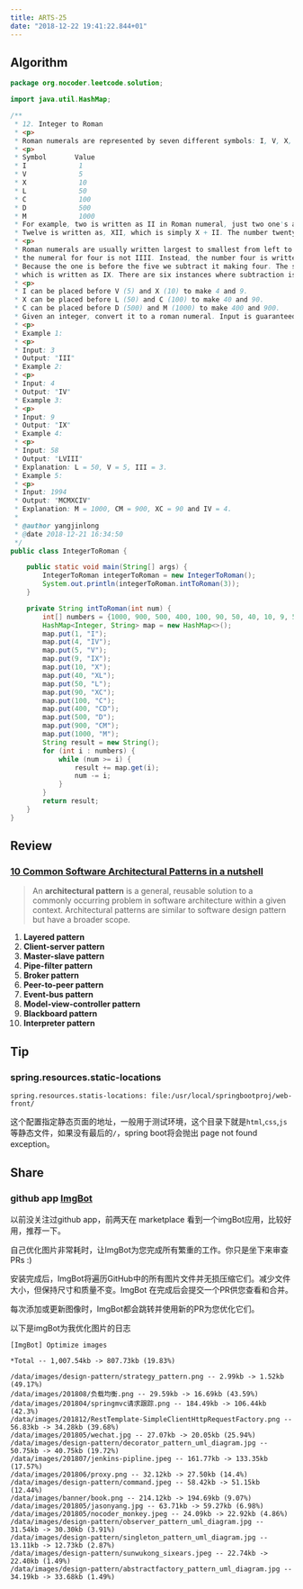 ```yaml
---
title: ARTS-25
date: "2018-12-22 19:41:22.844+01"
---
```


## Algorithm

```java
package org.nocoder.leetcode.solution;

import java.util.HashMap;

/**
 * 12. Integer to Roman
 * <p>
 * Roman numerals are represented by seven different symbols: I, V, X, L, C, D and M.
 * <p>
 * Symbol       Value
 * I             1
 * V             5
 * X             10
 * L             50
 * C             100
 * D             500
 * M             1000
 * For example, two is written as II in Roman numeral, just two one's added together.
 * Twelve is written as, XII, which is simply X + II. The number twenty seven is written as XXVII, which is XX + V + II.
 * <p>
 * Roman numerals are usually written largest to smallest from left to right. However,
 * the numeral for four is not IIII. Instead, the number four is written as IV.
 * Because the one is before the five we subtract it making four. The same principle applies to the number nine,
 * which is written as IX. There are six instances where subtraction is used:
 * <p>
 * I can be placed before V (5) and X (10) to make 4 and 9.
 * X can be placed before L (50) and C (100) to make 40 and 90.
 * C can be placed before D (500) and M (1000) to make 400 and 900.
 * Given an integer, convert it to a roman numeral. Input is guaranteed to be within the range from 1 to 3999.
 * <p>
 * Example 1:
 * <p>
 * Input: 3
 * Output: "III"
 * Example 2:
 * <p>
 * Input: 4
 * Output: "IV"
 * Example 3:
 * <p>
 * Input: 9
 * Output: "IX"
 * Example 4:
 * <p>
 * Input: 58
 * Output: "LVIII"
 * Explanation: L = 50, V = 5, III = 3.
 * Example 5:
 * <p>
 * Input: 1994
 * Output: "MCMXCIV"
 * Explanation: M = 1000, CM = 900, XC = 90 and IV = 4.
 *
 * @author yangjinlong
 * @date 2018-12-21 16:34:50
 */
public class IntegerToRoman {

    public static void main(String[] args) {
        IntegerToRoman integerToRoman = new IntegerToRoman();
        System.out.println(integerToRoman.intToRoman(3));
    }

    private String intToRoman(int num) {
        int[] numbers = {1000, 900, 500, 400, 100, 90, 50, 40, 10, 9, 5, 4, 1};
        HashMap<Integer, String> map = new HashMap<>();
        map.put(1, "I");
        map.put(4, "IV");
        map.put(5, "V");
        map.put(9, "IX");
        map.put(10, "X");
        map.put(40, "XL");
        map.put(50, "L");
        map.put(90, "XC");
        map.put(100, "C");
        map.put(400, "CD");
        map.put(500, "D");
        map.put(900, "CM");
        map.put(1000, "M");
        String result = new String();
        for (int i : numbers) {
            while (num >= i) {
                result += map.get(i);
                num -= i;
            }
        }
        return result;
    }
}

```



## Review

### [10 Common Software Architectural Patterns in a nutshell](https://towardsdatascience.com/10-common-software-architectural-patterns-in-a-nutshell-a0b47a1e9013)

> An **architectural pattern** is a general, reusable solution to a commonly occurring problem in software architecture within a given context. Architectural patterns are similar to software design pattern but have a broader scope.

1. **Layered pattern**
2. **Client-server pattern**
3. **Master-slave pattern**
4. **Pipe-filter pattern**
5. **Broker pattern**
6. **Peer-to-peer pattern**
7. **Event-bus pattern**
8. **Model-view-controller pattern**
9. **Blackboard pattern**
10. **Interpreter pattern**



## Tip

### spring.resources.static-locations

```
spring.resources.statis-locations: file:/usr/local/springbootproj/web-front/
```

这个配置指定静态页面的地址，一般用于测试环境，这个目录下就是`html`,`css`,`js`等静态文件，如果没有最后的`/`，spring boot将会抛出 page not found exception。

## Share

### github app [ImgBot](https://github.com/marketplace/imgbot)

以前没关注过github app，前两天在 marketplace 看到一个imgBot应用，比较好用，推荐一下。

自己优化图片非常耗时，让ImgBot为您完成所有繁重的工作。你只是坐下来审查PRs :)

安装完成后，ImgBot将遍历GitHub中的所有图片文件并无损压缩它们。减少文件大小，但保持尺寸和质量不变。ImgBot 在完成后会提交一个PR供您查看和合并。

每次添加或更新图像时，ImgBot都会跳转并使用新的PR为您优化它们。

以下是imgBot为我优化图片的日志

```
[ImgBot] Optimize images

*Total -- 1,007.54kb -> 807.73kb (19.83%)

/data/images/design-pattern/strategy_pattern.png -- 2.99kb -> 1.52kb (49.17%)
/data/images/201808/负载均衡.png -- 29.59kb -> 16.69kb (43.59%)
/data/images/201804/springmvc请求跟踪.png -- 184.49kb -> 106.44kb (42.3%)
/data/images/201812/RestTemplate-SimpleClientHttpRequestFactory.png -- 56.83kb -> 34.28kb (39.68%)
/data/images/201805/wechat.jpg -- 27.07kb -> 20.05kb (25.94%)
/data/images/design-pattern/decorator_pattern_uml_diagram.jpg -- 50.75kb -> 40.75kb (19.72%)
/data/images/201807/jenkins-pipline.jpeg -- 161.77kb -> 133.35kb (17.57%)
/data/images/201806/proxy.png -- 32.12kb -> 27.50kb (14.4%)
/data/images/design-pattern/command.jpeg -- 58.42kb -> 51.15kb (12.44%)
/data/images/banner/book.png -- 214.12kb -> 194.69kb (9.07%)
/data/images/201805/jasonyang.jpg -- 63.71kb -> 59.27kb (6.98%)
/data/images/201805/nocoder_monkey.jpeg -- 24.09kb -> 22.92kb (4.86%)
/data/images/design-pattern/observer_pattern_uml_diagram.jpg -- 31.54kb -> 30.30kb (3.91%)
/data/images/design-pattern/singleton_pattern_uml_diagram.jpg -- 13.11kb -> 12.73kb (2.87%)
/data/images/design-pattern/sunwukong_sixears.jpeg -- 22.74kb -> 22.40kb (1.49%)
/data/images/design-pattern/abstractfactory_pattern_uml_diagram.jpg -- 34.19kb -> 33.68kb (1.49%)
```

